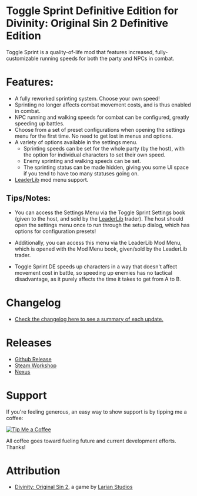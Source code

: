Toggle Sprint Definitive Edition for Divinity: Original Sin 2 Definitive Edition
=======

Toggle Sprint is a quality-of-life mod that features increased, fully-customizable running speeds for both the party and NPCs in combat.

# Features:
* A fully reworked sprinting system. Choose your own speed!
* Sprinting no longer affects combat movement costs, and is thus enabled in combat.
* NPC running and walking speeds for combat can be configured, greatly speeding up battles.
* Choose from a set of preset configurations when opening the settings menu for the first time. No need to get lost in menus and options.
* A variety of options available in the settings menu.
	* Sprinting speeds can be set for the whole party (by the host), with the option for individual characters to set their own speed.
	* Enemy sprinting and walking speeds can be set.
	* The sprinting status can be made hidden, giving you some UI space if you tend to have too many statuses going on.
* [LeaderLib](https://github.com/LaughingLeader-DOS2-Mods/LeaderLib/releases/tag/mod-releases) mod menu support.

## Tips/Notes:  
* You can access the Settings Menu via the Toggle Sprint Settings book (given to the host, and sold by the [LeaderLib](https://github.com/LaughingLeader-DOS2-Mods/LeaderLib/) trader). The host should open the settings menu once to run through the setup dialog, which has options for configuration presets!

* Additionally, you can access this menu via the LeaderLib Mod Menu, which is opened with the Mod Menu book, given/sold by the LeaderLib trader.

* Toggle Sprint DE speeds up characters in a way that doesn't affect movement cost in battle, so speeding up enemies has no tactical disadvantage, as it purely affects the time it takes to get from A to B.

# Changelog
* [Check the changelog here to see a summary of each update.](https://github.com/LaughingLeader-DOS2-Mods/ToggleSprintDefinitiveEdition/blob/master/CHANGELOG.md)

# Releases
* [Github Release](https://github.com/LaughingLeader-DOS2-Mods/ToggleSprintDefinitiveEdition/releases/)
* [Steam Workshop](https://steamcommunity.com/sharedfiles/filedetails/?id=1499453694) 
* [Nexus](https://www.nexusmods.com/divinityoriginalsin2definitiveedition/mods/11)

# Support
If you're feeling generous, an easy way to show support is by tipping me a coffee:

[![Tip Me a Coffee](https://i.imgur.com/NkmwXff.png)](https://ko-fi.com/LaughingLeader)

All coffee goes toward fueling future and current development efforts. Thanks!

# Attribution
- [Divinity: Original Sin 2](http://store.steampowered.com/app/435150/Divinity_Original_Sin_2/), a game by [Larian Studios](http://larian.com/)
